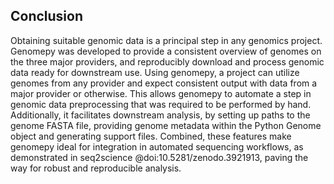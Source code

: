 ## Conclusion
Obtaining suitable genomic data is a principal step in any genomics project.
Genomepy was developed to provide a consistent overview of genomes on the three major providers, and reproducibly download and process genomic data ready for downstream use.
Using genomepy, a project can utilize genomes from any provider and expect consistent output with data from a major provider or otherwise.
This allows genomepy to automate a step in genomic data preprocessing that was required to be performed by hand.
Additionally, it facilitates downstream analysis, by setting up paths to the genome FASTA file, providing genome metadata within the Python Genome object and generating support files.
Combined, these features make genomepy ideal for integration in automated sequencing workflows, as demonstrated in seq2science @doi:10.5281/zenodo.3921913, paving the way for robust and reproducible analysis.
<!--  -->
<!-- ### Future prospects -->
<!-- Further improvements to openness and reproducibility could be achieved by combining or coupling of genomepy with data management tools such as Go Get Data and RefGenie. -->
<!-- Additionally, further improvements could be made in the ability to specify the assembly version, in order to allow annotations of different versions with an assembly. -->
